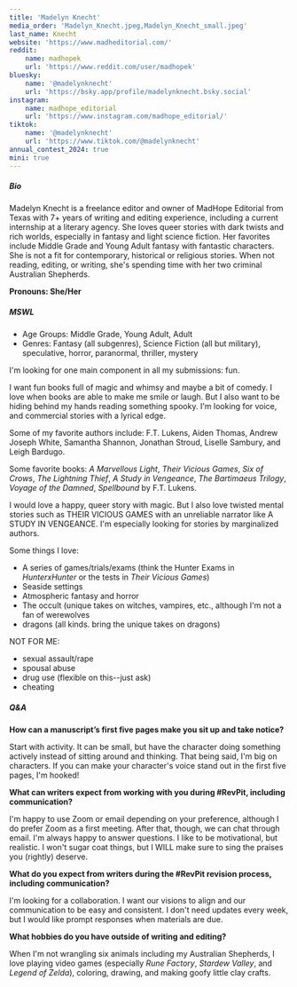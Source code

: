 ```yaml
---
title: 'Madelyn Knecht'
media_order: 'Madelyn_Knecht.jpeg,Madelyn_Knecht_small.jpeg'
last_name: Knecht
website: 'https://www.madheditorial.com/'
reddit:
    name: madhopek
    url: 'https://www.reddit.com/user/madhopek'
bluesky:
    name: '@madelynknecht'
    url: 'https://bsky.app/profile/madelynknecht.bsky.social'
instagram:
    name: madhope_editorial
    url: 'https://www.instagram.com/madhope_editorial/'
tiktok:
    name: '@madelynknecht'
    url: 'https://www.tiktok.com/@madelynknecht'
annual_contest_2024: true
mini: true
---
```


##### Bio

Madelyn Knecht is a freelance editor and owner of MadHope Editorial from Texas with 7+ years of writing and editing experience, including a current internship at a literary agency. She loves queer stories with dark twists and rich worlds, especially in fantasy and light science fiction. Her favorites include Middle Grade and Young Adult fantasy with fantastic characters. She is not a fit for contemporary, historical or religious stories. When not reading, editing, or writing, she's spending time with her two criminal Australian Shepherds.

**Pronouns: She/Her**

##### MSWL

* Age Groups: Middle Grade, Young Adult, Adult
* Genres: Fantasy (all subgenres), Science Fiction (all but military), speculative, horror, paranormal, thriller, mystery

I'm looking for one main component in all my submissions: fun.

I want fun books full of magic and whimsy and maybe a bit of comedy. I love when books are able to make me smile or laugh. But I also want to be hiding behind my hands reading something spooky. I'm looking for voice, and commercial stories with a lyrical edge.

Some of my favorite authors include: F.T. Lukens, Aiden Thomas, Andrew Joseph White, Samantha Shannon, Jonathan Stroud, Liselle Sambury, and Leigh Bardugo.

Some favorite books: _A Marvellous Light_, _Their Vicious Games_, _Six of Crows_, _The Lightning Thief_, _A Study in Vengeance_, _The Bartimaeus Trilogy_, _Voyage of the Damned_, _Spellbound_ by F.T. Lukens.

I would love a happy, queer story with magic. But I also love twisted mental stories such as THEIR VICIOUS GAMES with an unreliable narrator like A STUDY IN VENGEANCE. I'm especially looking for stories by marginalized authors.

Some things I love:
* A series of games/trials/exams (think the Hunter Exams in _HunterxHunter_ or the tests in _Their Vicious Games_)
* Seaside settings
* Atmospheric fantasy and horror
* The occult (unique takes on witches, vampires, etc., although I'm not a fan of werewolves
* dragons (all kinds. bring the unique takes on dragons)

NOT FOR ME:
* sexual assault/rape
* spousal abuse
* drug use (flexible on this--just ask)
* cheating

##### Q&A

**How can a manuscript’s first five pages make you sit up and take notice?**

Start with activity. It can be small, but have the character doing something actively instead of sitting around and thinking. That being said, I'm big on characters. If you can make your character's voice stand out in the first five pages, I'm hooked!

**What can writers expect from working with you during #RevPit, including communication?**

I'm happy to use Zoom or email depending on your preference, although I do prefer Zoom as a first meeting. After that, though, we can chat through email. I'm always happy to answer questions. I like to be motivational, but realistic. I won't sugar coat things, but I WILL make sure to sing the praises you (rightly) deserve.

**What do you expect from writers during the #RevPit revision process, including communication?**

I'm looking for a collaboration. I want our visions to align and our communication to be easy and consistent. I don't need updates every week, but I would like prompt responses when materials are due.

**What hobbies do you have outside of writing and editing?**

When I'm not wrangling six animals including my Australian Shepherds, I love playing video games (especially _Rune Factory_, _Stardew Valley_, and _Legend of Zelda_), coloring, drawing, and making goofy little clay crafts.